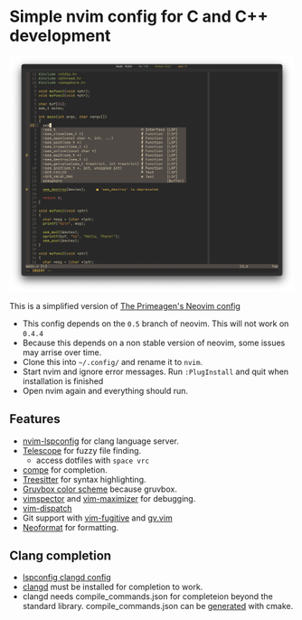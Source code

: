 # Simple nvim config for C and C++ development

![Screenshot](/c-example-screenshot.png)

This is a simplified version of [The Primeagen's Neovim config](https://github.com/awesome-streamers/awesome-streamerrc/tree/master/ThePrimeagen)

- This config depends on the `0.5` branch of neovim. This will not work on `0.4.4`
- Because this depends on a non stable version of neovim, some issues may arrise over time.
- Clone this into `~/.config/` and rename it to `nvim`.
- Start nvim and ignore error messages. Run `:PlugInstall` and quit when installation is finished
- Open nvim again and everything should run.

## Features

- [nvim-lspconfig](https://github.com/neovim/nvim-lspconfig) for clang language server.
- [Telescope](https://github.com/nvim-telescope/telescope.nvim) for fuzzy file finding.
  - access dotfiles with `space vrc`
- [compe](https://github.com/hrsh7th/nvim-compe) for completion.
- [Treesitter](https://github.com/nvim-treesitter/nvim-treesitter) for syntax highlighting.
- [Gruvbox color scheme](https://github.com/morhetz/gruvbox) because gruvbox.
- [vimspector](https://github.com/puremourning/vimspector) and [vim-maximizer](https://github.com/szw/vim-maximizer) for debugging.
- [vim-dispatch](https://github.com/tpope/vim-dispatch)
- Git support with [vim-fugitive](https://github.com/tpope/vim-fugitive) and [gv.vim](https://github.com/junegunn/gv.vim)
- [Neoformat](https://github.com/sbdchd/neoformat) for formatting.

## Clang completion

- [lspconfig clangd config](https://github.com/neovim/nvim-lspconfig/blob/master/CONFIG.md#clangd)
- [clangd](https://clangd.llvm.org/installation.html) must be installed for completion to work.
- clangd needs compile_commands.json for completeion beyond the standard library. compile_commands.json can be [generated](https://cmake.org/cmake/help/latest/variable/CMAKE_EXPORT_COMPILE_COMMANDS.html) with cmake.
